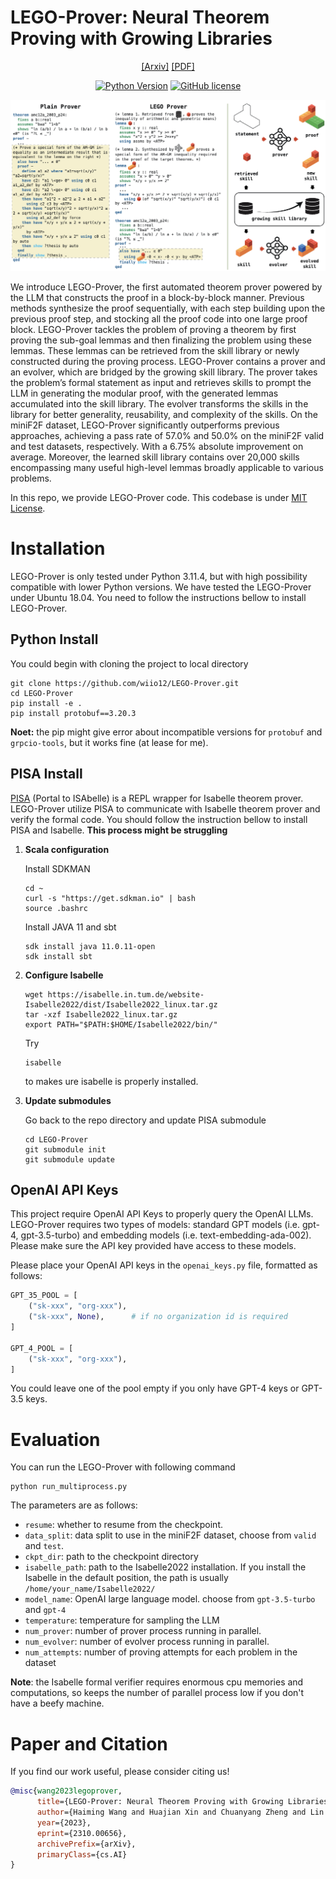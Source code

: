 # LEGO-Prover: Neural Theorem Proving with Growing Libraries
<div align="center">

[[Arxiv]](https://arxiv.org/abs/2310.00656)
[[PDF]](https://arxiv.org/pdf/2310.00656.pdf)


[![Python Version](https://img.shields.io/badge/Python-3.11.4-blue.svg)](https://github.com/wiio12/LEGO-Prover)
[![GitHub license](https://img.shields.io/github/license/MineDojo/Voyager)](hhttps://github.com/wiio12/LEGO-Prover/blob/main/LICENSE)

![](images/pull.png)

</div>

We introduce LEGO-Prover, the first automated theorem prover powered by the LLM that constructs the proof in a block-by-block manner. Previous methods synthesize the proof sequentially, with each step building upon the previous proof step, and stocking all the proof code into one large proof block. LEGO-Prover tackles the problem of proving a theorem by first proving the sub-goal lemmas and then finalizing the problem using these lemmas. These lemmas can be retrieved from the skill library or newly constructed during the proving process. LEGO-Prover contains a prover and an evolver, which are bridged by the growing skill library. The prover takes the problem’s formal statement as input and retrieves skills to prompt the LLM in generating the modular proof, with the generated lemmas accumulated into the skill library. The evolver transforms the skills in the library for better generality, reusability, and complexity of the skills. On the miniF2F dataset, LEGO-Prover significantly outperforms previous approaches, achieving a pass rate of 57.0% and 50.0% on the miniF2F valid and test datasets, respectively. With a 6.75% absolute improvement on average. Moreover, the learned skill library contains over 20,000 skills encompassing many useful high-level lemmas broadly applicable to various problems. 

In this repo, we provide LEGO-Prover code. This codebase is under [MIT License](LICENSE).

# Installation
LEGO-Prover is only tested under Python 3.11.4, but with high possibility compatible with lower Python versions. We have tested the LEGO-Prover under Ubuntu 18.04. You need to follow the instructions bellow to install LEGO-Prover.

## Python Install
You could begin with cloning the project to local directory
```shell
git clone https://github.com/wiio12/LEGO-Prover.git
cd LEGO-Prover
pip install -e .
pip install protobuf==3.20.3
```
**Noet:** the pip might give error about incompatible versions for `protobuf` and `grpcio-tools`, but it works fine (at lease for me).

## PISA Install
[PISA](https://github.com/albertqjiang/Portal-to-ISAbelle) (Portal to ISAbelle) is a REPL wrapper for Isabelle theorem prover. LEGO-Prover utilize PISA to communicate with Isabelle theorem prover and verify the formal code. You should follow the instruction bellow to install PISA and Isabelle. **This process might be struggling**

1. **Scala configuration**
   
    Install SDKMAN
    ```shell
    cd ~
    curl -s "https://get.sdkman.io" | bash
    source .bashrc
    ```
    
    Install JAVA 11 and sbt
    ```shell
    sdk install java 11.0.11-open
    sdk install sbt
    ```

2. **Configure Isabelle**
    ```shell
    wget https://isabelle.in.tum.de/website-Isabelle2022/dist/Isabelle2022_linux.tar.gz
    tar -xzf Isabelle2022_linux.tar.gz
    export PATH="$PATH:$HOME/Isabelle2022/bin/"
    ```
    Try
    ```shell
    isabelle 
    ```
    to makes ure isabelle is properly installed.

3. **Update submodules**

    Go back to the repo directory and update PISA submodule
    ```shell
    cd LEGO-Prover
    git submodule init
    git submodule update
    ```

## OpenAI API Keys
This project require OpenAI API Keys to properly query the OpenAI LLMs. LEGO-Prover requires two types of models: standard GPT models (i.e. gpt-4, gpt-3.5-turbo) and embedding models (i.e. text-embedding-ada-002). Please make sure the API key provided have access to these models.

Please place your OpenAI API keys in the `openai_keys.py` file, formatted as follows:
```python
GPT_35_POOL = [
    ("sk-xxx", "org-xxx"),
    ("sk-xxx", None),      # if no organization id is required
]

GPT_4_POOL = [
    ("sk-xxx", "org-xxx"),
]
```
You could leave one of the pool empty if you only have GPT-4 keys or GPT-3.5 keys.

# Evaluation
You can run the LEGO-Prover with following command
```
python run_multiprocess.py 
```
The parameters are as follows:
- `resume`: whether to resume from the checkpoint.
- `data_split`: data split to use in the miniF2F dataset, choose from `valid` and `test`.
- `ckpt_dir`: path to the checkpoint directory
- `isabelle_path`: path to the Isabelle2022 installation. If you install the Isabelle in the default position, the path is usually `/home/your_name/Isabelle2022/`
- `model_name`: OpenAI large language model. choose from `gpt-3.5-turbo` and `gpt-4`
- `temperature`: temperature for sampling the LLM
- `num_prover`: number of prover process running in parallel.
- `num_evolver`: number of evolver process running in parallel.
- `num_attempts`: number of proving attempts for each problem in the dataset

**Note**: the Isabelle formal verifier requires enormous cpu memories and computations, so keeps the number of parallel process low if you don't have a beefy machine.


# Paper and Citation

If you find our work useful, please consider citing us!
```bibtex
@misc{wang2023legoprover,
      title={LEGO-Prover: Neural Theorem Proving with Growing Libraries}, 
      author={Haiming Wang and Huajian Xin and Chuanyang Zheng and Lin Li and Zhengying Liu and Qingxing Cao and Yinya Huang and Jing Xiong and Han Shi and Enze Xie and Jian Yin and Zhenguo Li and Heng Liao and Xiaodan Liang},
      year={2023},
      eprint={2310.00656},
      archivePrefix={arXiv},
      primaryClass={cs.AI}
}
```
